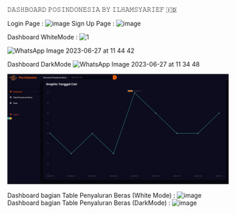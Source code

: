 𝙳𝙰𝚂𝙷𝙱𝙾𝙰𝚁𝙳 𝙿𝙾𝚂𝙸𝙽𝙳𝙾𝙽𝙴𝚂𝙸𝙰 𝙱𝚈 𝙸𝙻𝙷𝙰𝙼𝚂𝚈𝙰𝚁𝙸𝙴𝙵 🇮🇩


Login Page : ![image](https://github.com/ilhamsyarief21/Dashboard-Pos-Indonesia-by-Ilham-Syarief/assets/115606564/bffab1d3-f255-4262-9f01-c6e697bdbf10)
Sign Up Page : ![image](https://github.com/ilhamsyarief21/Dashboard-Pos-Indonesia-by-Ilham-Syarief/assets/115606564/33bf6d00-abd1-4207-ae29-0223aa0d1178)

Dashboard WhiteMode :
![1](https://github.com/ilhamsyarief21/Dashboard-Pos-Indonesia-by-Ilham-Syarief/assets/115606564/469e7aa0-44ea-425f-82a7-262b7b5e2a11)

![WhatsApp Image 2023-06-27 at 11 44 42](https://github.com/ilhamsyarief21/Dashboard-Pos-Indonesia-by-Ilham-Syarief/assets/115606564/e89ebae4-0447-45bc-82c1-674457cc2892)

Dashboard DarkMode
![WhatsApp Image 2023-06-27 at 11 34 48](https://github.com/ilhamsyarief21/Dashboard-Pos-Indonesia-by-Ilham-Syarief/assets/115606564/c38d37be-df53-42e6-8e79-63b619533aa4)

![Alt text](image.png)

Dashboard bagian Table Penyaluran Beras (White Mode) : ![image](https://github.com/ilhamsyarief21/Dashboard-Pos-Indonesia-by-Ilham-Syarief/assets/115606564/7e33bff8-9ecf-41a0-b383-aca8f0c86de8)
Dashboard bagian Table Penyaluran Beras (DarkMode) : ![image](https://github.com/ilhamsyarief21/Dashboard-Pos-Indonesia-by-Ilham-Syarief/assets/115606564/fbbdbe62-d59e-4268-b169-f3b73c6ae20a)



